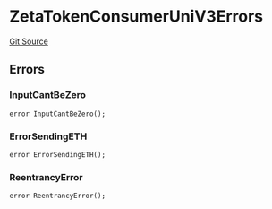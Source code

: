 # ZetaTokenConsumerUniV3Errors
[Git Source](https://github.com/zeta-chain/protocol-contracts/blob/760564b6e2ea95b8954e5fd40389cee0cb168d35/contracts/evm/tools/ZetaTokenConsumerUniV3.strategy.sol)


## Errors
### InputCantBeZero

```solidity
error InputCantBeZero();
```

### ErrorSendingETH

```solidity
error ErrorSendingETH();
```

### ReentrancyError

```solidity
error ReentrancyError();
```

